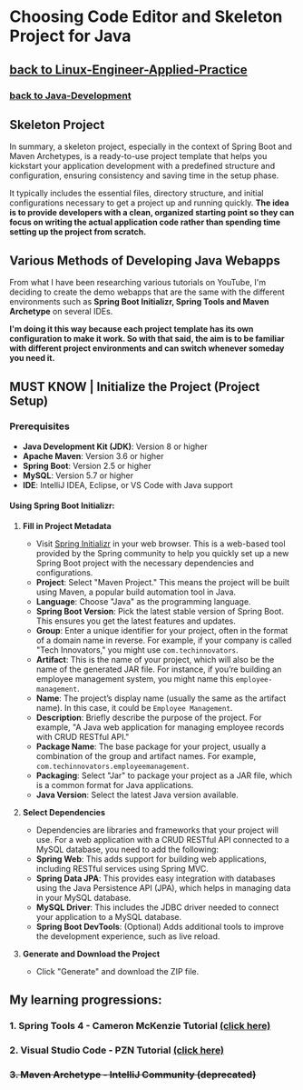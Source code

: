 # Choosing Code Editor and Skeleton Project for Java
## [**back to Linux-Engineer-Applied-Practice**](/README.md)
### [**back to Java-Development**](/Java-Development/index.md)

## Skeleton Project 
In summary, a skeleton project, especially in the context of Spring Boot and Maven Archetypes, is a ready-to-use project template that helps you kickstart your application development with a predefined structure and configuration, ensuring consistency and saving time in the setup phase.

It typically includes the essential files, directory structure, and initial configurations necessary to get a project up and running quickly. **The idea is to provide developers with a clean, organized starting point so they can focus on writing the actual application code rather than spending time setting up the project from scratch.**

## Various Methods of Developing Java Webapps
From what I have been researching various tutorials on YouTube, I'm deciding to create the demo webapps that are the same with the different environments such as **Spring Boot Initializr, Spring Tools and Maven Archetype** on several IDEs.

**I'm doing it this way because each project template has its own configuration to make it work. So with that said, the aim is to be familiar with different project environments and can switch whenever someday you need it.**

## MUST KNOW | Initialize the Project (Project Setup)

### Prerequisites

- **Java Development Kit (JDK)**: Version 8 or higher
- **Apache Maven**: Version 3.6 or higher
- **Spring Boot**: Version 2.5 or higher
- **MySQL**: Version 5.7 or higher
- **IDE**: IntelliJ IDEA, Eclipse, or VS Code with Java support

#### Using Spring Boot Initializr:

1. **Fill in Project Metadata**
   - Visit [Spring Initializr](https://start.spring.io/) in your web browser. This is a web-based tool provided by the Spring community to help you quickly set up a new Spring Boot project with the necessary dependencies and configurations.
   - **Project**: Select "Maven Project." This means the project will be built using Maven, a popular build automation tool in Java.
   - **Language**: Choose "Java" as the programming language.
   - **Spring Boot Version**: Pick the latest stable version of Spring Boot. This ensures you get the latest features and updates.
   - **Group**: Enter a unique identifier for your project, often in the format of a domain name in reverse. For example, if your company is called "Tech Innovators," you might use `com.techinnovators`.
   - **Artifact**: This is the name of your project, which will also be the name of the generated JAR file. For instance, if you’re building an employee management system, you might name this `employee-management`.
   - **Name**: The project’s display name (usually the same as the artifact name). In this case, it could be `Employee Management`.
   - **Description**: Briefly describe the purpose of the project. For example, "A Java web application for managing employee records with CRUD RESTful API."
   - **Package Name**: The base package for your project, usually a combination of the group and artifact names. For example, `com.techinnovators.employeemanagement`.
   - **Packaging**: Select "Jar" to package your project as a JAR file, which is a common format for Java applications.
   - **Java Version**: Select the latest Java version available.

2. **Select Dependencies**
   - Dependencies are libraries and frameworks that your project will use. For a web application with a CRUD RESTful API connected to a MySQL database, you need to add the following:
   - **Spring Web**: This adds support for building web applications, including RESTful services using Spring MVC.
   - **Spring Data JPA**: This provides easy integration with databases using the Java Persistence API (JPA), which helps in managing data in your MySQL database.
   - **MySQL Driver**: This includes the JDBC driver needed to connect your application to a MySQL database.
   - **Spring Boot DevTools**: (Optional) Adds additional tools to improve the development experience, such as live reload.

3. **Generate and Download the Project**
   - Click "Generate" and download the ZIP file.

## My learning progressions:

### 1. Spring Tools 4 - Cameron McKenzie Tutorial [(click here)](/Java-Development/Dev-Project/SpringTools4_Eclipse/springTools.md)

### 2. Visual Studio Code - PZN Tutorial [(click here)](/Java-Development/Dev-Project/VisualStudioCode/)

### ~~3. Maven Archetype - IntelliJ Community (deprecated)~~